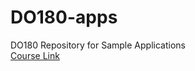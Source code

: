 # DO180-apps
DO180 Repository for Sample Applications \
[Course Link](https://start.learning.redhat.com/totara/4205)
